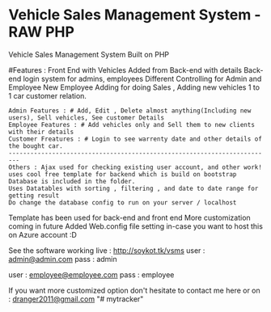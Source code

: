 # Vehicle Sales Management System - RAW PHP

Vehicle Sales Management System Built on PHP

#Features : 
Front End with Vehicles Added from Back-end with details
Back-end login system for admins, employees
Different Controlling for Admin and Employee
New Employee Adding for doing Sales , Adding new vehicles
1 to 1 car customer relation.

	Admin Features : # Add, Edit , Delete almost anything(Including new users), Sell vehicles, See customer Details
	Employee Features : # Add vehicles only and Sell them to new clients with their details
	Customer Freatures : # Login to see warrenty date and other details of the bought car.
	-------------------------------------------------------------------------
	Others : Ajax used for checking existing user account, and other work! 
	uses cool free template for backend which is build on bootstrap
	Database is included in the folder. 
	Uses Datatables with sorting , filtering , and date to date range for getting result
	Do change the database config to run on your server / localhost

Template has been used for back-end and front end 
More customization coming in future
Added Web.config file setting in-case you want to host this on Azure account :D 

See the software working live : 
http://soykot.tk/vsms
user : admin@admin.com
pass : admin

user : employee@employee.com
pass : employee 

If you want more customized option don't hesitate to contact me here or on : dranger2011@gmail.com
"# mytracker" 
